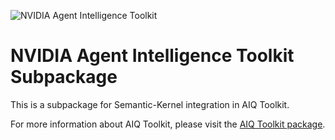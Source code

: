 <!--
SPDX-FileCopyrightText: Copyright (c) 2025, NVIDIA CORPORATION & AFFILIATES. All rights reserved.
SPDX-License-Identifier: Apache-2.0

Licensed under the Apache License, Version 2.0 (the "License");
you may not use this file except in compliance with the License.
You may obtain a copy of the License at

http://www.apache.org/licenses/LICENSE-2.0

Unless required by applicable law or agreed to in writing, software
distributed under the License is distributed on an "AS IS" BASIS,
WITHOUT WARRANTIES OR CONDITIONS OF ANY KIND, either express or implied.
See the License for the specific language governing permissions and
limitations under the License.
-->

![NVIDIA Agent Intelligence Toolkit](https://media.githubusercontent.com/media/NVIDIA/AIQToolkit/refs/heads/main/docs/source/_static/aiqtoolkit_banner.png "AIQ Toolkit banner image")

# NVIDIA Agent Intelligence Toolkit Subpackage
This is a subpackage for Semantic-Kernel integration in AIQ Toolkit.

For more information about AIQ Toolkit, please visit the [AIQ Toolkit package](https://pypi.org/project/aiqtoolkit/).

